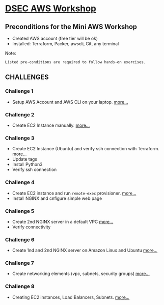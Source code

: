 # [DSEC AWS Workshop](https://www.meetup.com/Data-Science-and-Engineering-Club/events/253702254/)

## Preconditions for the Mini AWS Workshop

- Created AWS account (free tier will be ok)
- Installed: Terraform, Packer, awscli, Git, any terminal

Note:
    
    Listed pre-conditions are required to follow hands-on exercises.

## CHALLENGES

### Challenge 1
- Setup AWS Account and AWS CLI on your laptop. [more...](Challenge-01-Setup/README.md)

### Challenge 2
- Create EC2 Instance manually. [more...](https://aws.amazon.com/ec2)

### Challenge 3
- Create EC2 Instance (Ubuntu) and verify ssh connection with Terraform. [more...](challenge_03/README-C3.md)
- Update tags
- Install Python3
- Verify ssh connection

### Challenge 4
- Create EC2 instance and run ```remote-exec``` provisioner. [more...](challenge_04/README-C4.md)
- Install NGINX and cnfigure simple web page

### Challenge 5
- Create 2nd NGINX server in a default VPC [more...](challenge_05/README-C5.md)
- Verify connectivity

### Challenge 6
- Create 1nd and 2nd NGINX server on Amazon Linux and Ubuntu [more...](challenge_06/README-C6.md)

### Challenge 7
- Create networking elements (vpc, subnets, security groups) [more...](challenge_07/README-C7.md)

### Challenge 8
- Creating EC2 instances, Load Balancers, Subnets. [more...](challenge_08/README-C8.md)
